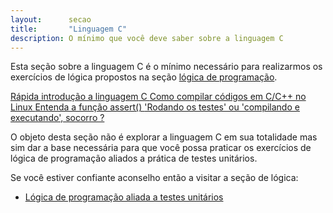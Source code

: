 ```yaml
---
layout:      secao
title:       "Linguagem C"
description: O mínimo que você deve saber sobre a linguagem C
---
```


Esta seção sobre a linguagem C é o mínimo necessário para realizarmos os exercícios de lógica propostos na seção
[lógica de programação](/logica-de-programacao/).


<div class="list-group">
    <a href="introducao-linguagem-c/" class="list-group-item">
           Rápida introdução a linguagem C
    </a>
    <a href="como-compilar-no-linux/" class="list-group-item">
           Como compilar códigos em C/C++ no Linux
    </a>
    <a href="entendendo-o-assert-c/" class="list-group-item">
           Entenda a função assert()
    </a>
    <a href="rodando-os-testes/" class="list-group-item">
           &#039;Rodando os testes&#039;  ou &#039;compilando e executando&#039;,  socorro ?
    </a>
</div>


O objeto desta seção não é explorar a linguagem C em sua totalidade mas sim dar a base necessária para que você possa
praticar os exercícios de lógica de programação aliados a prática de testes unitários.

Se você estiver confiante aconselho então a visitar a seção de lógica:

- [Lógica de programação aliada a testes unitários](/logica-de-programacao/)

